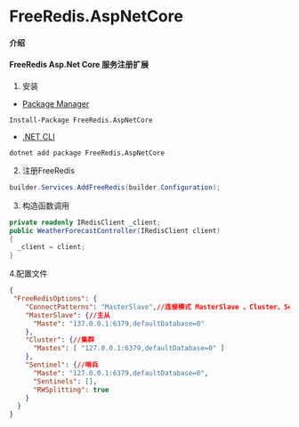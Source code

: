 # FreeRedis.AspNetCore   

#### 介绍
#### FreeRedis Asp.Net Core   服务注册扩展

1. 安装

- [Package Manager](https://www.nuget.org/packages/FreeRedis.AspNetCore)

```
Install-Package FreeRedis.AspNetCore
```

- [.NET CLI](https://www.nuget.org/packages/FreeRedis.AspNetCore)

```
dotnet add package FreeRedis.AspNetCore
```

2. 注册FreeRedis

```c#
builder.Services.AddFreeRedis(builder.Configuration);
```

3. 构造函数调用

```C#
private readonly IRedisClient _client;
public WeatherForecastController(IRedisClient client)
{
  _client = client;
}
```

4.配置文件

```json
{
 "FreeRedisOptions": {
    "ConnectPatterns": "MasterSlave",//连接模式 MasterSlave 、Cluster、Sentinel
    "MasterSlave": {//主从
      "Maste": "137.0.0.1:6379,defaultDatabase=0"
    },
    "Cluster": {//集群
      "Mastes": [ "127.0.0.1:6379,defaultDatabase=0" ]
    },
    "Sentinel": {//哨兵
      "Maste": "127.0.0.1:6379,defaultDatabase=0",
      "Sentinels": [],
      "RWSplitting": true
    }
  }
}
```

